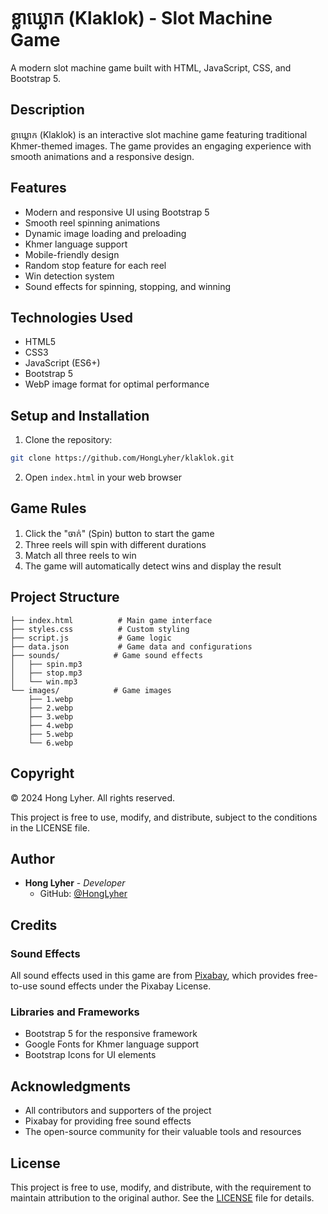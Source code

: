 # ខ្លាឃ្លោក (Klaklok) - Slot Machine Game

A modern slot machine game built with HTML, JavaScript, CSS, and Bootstrap 5.

## Description

ខ្លាឃ្លោក (Klaklok) is an interactive slot machine game featuring traditional Khmer-themed images. The game provides an engaging experience with smooth animations and a responsive design.

## Features

- Modern and responsive UI using Bootstrap 5
- Smooth reel spinning animations
- Dynamic image loading and preloading
- Khmer language support
- Mobile-friendly design
- Random stop feature for each reel
- Win detection system
- Sound effects for spinning, stopping, and winning

## Technologies Used

- HTML5
- CSS3
- JavaScript (ES6+)
- Bootstrap 5
- WebP image format for optimal performance

## Setup and Installation

1. Clone the repository:
```bash
git clone https://github.com/HongLyher/klaklok.git
```

2. Open `index.html` in your web browser

## Game Rules

1. Click the "ចាក់" (Spin) button to start the game
2. Three reels will spin with different durations
3. Match all three reels to win
4. The game will automatically detect wins and display the result

## Project Structure

```
├── index.html          # Main game interface
├── styles.css          # Custom styling
├── script.js           # Game logic
├── data.json           # Game data and configurations
├── sounds/            # Game sound effects
│   ├── spin.mp3
│   ├── stop.mp3
│   └── win.mp3
└── images/            # Game images
    ├── 1.webp
    ├── 2.webp
    ├── 3.webp
    ├── 4.webp
    ├── 5.webp
    └── 6.webp
```

## Copyright

© 2024 Hong Lyher. All rights reserved.

This project is free to use, modify, and distribute, subject to the conditions in the LICENSE file.

## Author

- **Hong Lyher** - *Developer*
  - GitHub: [@HongLyher](https://github.com/HongLyher)

## Credits

### Sound Effects
All sound effects used in this game are from [Pixabay](https://pixabay.com/), which provides free-to-use sound effects under the Pixabay License.

### Libraries and Frameworks
- Bootstrap 5 for the responsive framework
- Google Fonts for Khmer language support
- Bootstrap Icons for UI elements

## Acknowledgments

- All contributors and supporters of the project
- Pixabay for providing free sound effects
- The open-source community for their valuable tools and resources

## License

This project is free to use, modify, and distribute, with the requirement to maintain attribution to the original author. See the [LICENSE](LICENSE) file for details. 